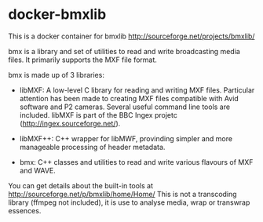 # docker-bmxlib

This is a docker container for bmxlib http://sourceforge.net/projects/bmxlib/

bmx is a library and set of utilities to read and write broadcasting media files. It primarily supports the MXF file format.

bmx is made up of 3 libraries:

- libMXF:
A low-level C library for reading and writing MXF files. Particular attention has been made to creating MXF files compatible with Avid software and P2 cameras. Several useful command line tools are included.
libMXF is part of the BBC Ingex projetc (http://ingex.sourceforge.net/).

- libMXF++:
C++ wrapper for libMWF, provinding simpler and more manageable processing of header metadata.

- bmx:
C++ classes and utilities to read and write various flavours of MXF and WAVE.

You can get details about the built-in tools at http://sourceforge.net/p/bmxlib/home/Home/
This is not a transcoding library (ffmpeg not included), it is use to analyse media, wrap or transwrap essences.

